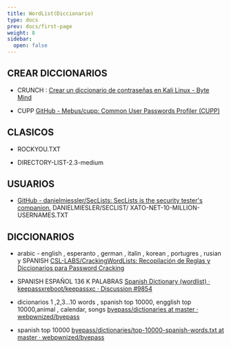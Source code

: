 ```yaml
---
title: WordList(Diccionario)
type: docs
prev: docs/first-page
weight: 8
sidebar:
  open: false
---
```


## CREAR DICCIONARIOS

- CRUNCH :
[Crear un diccionario de contraseñas en Kali Linux - Byte Mind](https://byte-mind.net/crear-diccionario-contrasenas-kali-linux/)

- CUPP
[GitHub - Mebus/cupp: Common User Passwords Profiler (CUPP)](https://github.com/Mebus/cupp)

## CLASICOS

- ROCKYOU.TXT

- DIRECTORY-LIST-2.3-medium

## USUARIOS

- [GitHub - danielmiessler/SecLists: SecLists is the security tester's companion.](https://github.com/danielmiessler/SecLists)
DANIELMIESLER/SECLIST/ XATO-NET-10-MILLION-USERNAMES.TXT

## DICCIONARIOS

- arabic - english , esperanto , german , italin , korean , portugres , rusian y SPANISH
[CSL-LABS/CrackingWordLists: Recopilación de Reglas y Diccionarios para Password Cracking](https://github.com/CSL-LABS/CrackingWordLists)

- SPANISH ESPAÑOL 136 K PALABRAS
[Spanish Dictionary (wordlist) · keepassxreboot/keepassxc · Discussion #9854](https://github.com/keepassxreboot/keepassxc/discussions/9854)

- dicionarios 1 ,2,3...10 words  , spanish top 10000, engglish top 10000,animal , calendar, songs
[byepass/dictionaries at master · webpwnized/byepass](https://github.com/webpwnized/byepass/tree/master/dictionaries)

- spanish top 10000
[byepass/dictionaries/top-10000-spanish-words.txt at master · webpwnized/byepass](https://github.com/webpwnized/byepass/blob/master/dictionaries/top-10000-spanish-words.txt)
